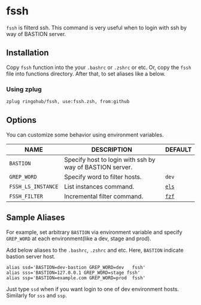 # fssh

`fssh` is filterd ssh.
This command is very useful when to login with ssh by way of BASTION server.

## Installation

Copy `fssh` function into the your `.bashrc` or `.zshrc` or etc.
Or, copy the `fssh` file into functions directory.
After that, to set aliases like a below.

### Using zplug

```zsh
zplug ringohub/fssh, use:fssh.zsh, from:github
```

## Options
You can customize some behavior using environment variables.


| NAME | DESCRIPTION | DEFAULT |
|------|-------------|---------|
|`BASTION`| Specify host to login with ssh by way of BASTION server. ||
|`GREP_WORD`| Specify word to filter hosts. |`dev`|
|`FSSH_LS_INSTANCE`| List instances command. |[`els`](https://github.com/ringohub/els)|
|`FSSH_FILTER`| Incremental filter command. | [`fzf`](https://github.com/junegunn/fzf) |


## Sample Aliases

For example, set arbitrary `BASTION` via environment variable and specify `GREP_WORD` at each environment(like a dev, stage and prod).

Add below aliases to the `.bashrc`, `.zshrc` and etc.
Here, `BASTION` indicate bastion server host.

```
alias ssd='BASTION=dev-bastion GREP_WORD=dev   fssh'
alias sss='BASTION=127.0.0.1 GREP_WORD=stage fssh'
alias ssp='BASTION=example.com GREP_WORD=prod  fssh'
```

Just type `ssd` when if you want login to one of dev environment hosts.
Similarly for `sss` and `ssp`.
